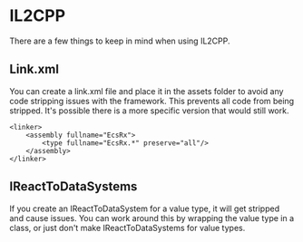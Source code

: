 # IL2CPP

There are a few things to keep in mind when using IL2CPP.

## Link.xml

You can create a link.xml file and place it in the assets folder to avoid any code stripping issues with the framework. This prevents all code from being stripped. It's possible there is a more specific version that would still work.

```
<linker>
    <assembly fullname="EcsRx">
        <type fullname="EcsRx.*" preserve="all"/>
    </assembly>
</linker>
```

## IReactToDataSystems

If you create an IReactToDataSystem for a value type, it will get stripped and cause issues. You can work around this by wrapping the value type in a class, or just don't make IReactToDataSystems for value types.
